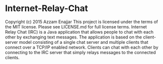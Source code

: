 # Internet-Relay-Chat
Copyright (c) 2015 Azzam Enajjar
This project is licensed under the terms of the MIT license. Please see LICENSE.md for full license terms.
Internet Relay Chat (IRC) is a Java application that allows people to chat with each other by exchanging text messages. The application is based on the client-server model consisting of a single chat server and multiple clients that connect over a TCP/IP enabled network. Clients can chat with each other by connecting to the IRC server that simply relays messages to the connected clients. 
